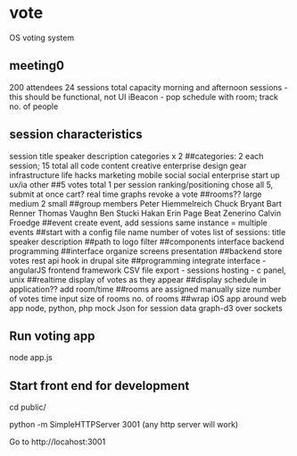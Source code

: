 vote
====

OS voting system

## meeting0
200 attendees
24 sessions total capacity
morning and afternoon sessions - this should be functional, not UI
iBeacon - pop schedule with room; track no. of people
## session characteristics
  session title
  speaker
  description
  categories x 2
##categories: 2 each session; 15 total
  all
  code
  content
  creative enterprise
  design
  gear
  infrastructure
  life hacks
  marketing
  mobile
  social
  social enterprise
  start up
  ux/ia
  other
##5 votes total
  1 per session
  ranking/positioning
  chose all 5, submit at once
  cart?
  real time graphs
  revoke a vote
##rooms??
  large
  medium
  2 small
##group members
  Peter Hiemmelreich
  Chuck Bryant
  Bart Renner
  Thomas Vaughn
  Ben Stucki
  Hakan
  Erin Page
  Beat Zenerino
  Calvin Froedge
##event
  create event, add sessions
  same instance = multiple events
##start with a config file
  name
  number of votes
  list of sessions: title speaker description
##path to logo
  filter
##components
  interface
  backend
  programming
##interface
  organize screens
  presentation
##backend
  store votes
  rest api
  hook in drupal site
##programming
  integrate interface - angularJS
  frontend framework
  CSV file export - sessions
  hosting - c panel, unix
##realtime display of votes as they appear
##display schedule in application??
  add room/time
##rooms are assigned manually
  size
  number of votes
  time
input size of rooms
  no. of rooms
##wrap iOS app around web app
node, python, php
mock Json for session data
graph-d3 over sockets


## Run voting app

node app.js


## Start front end for development

cd public/

python -m SimpleHTTPServer 3001 (any http server will work)

Go to http://locahost:3001
